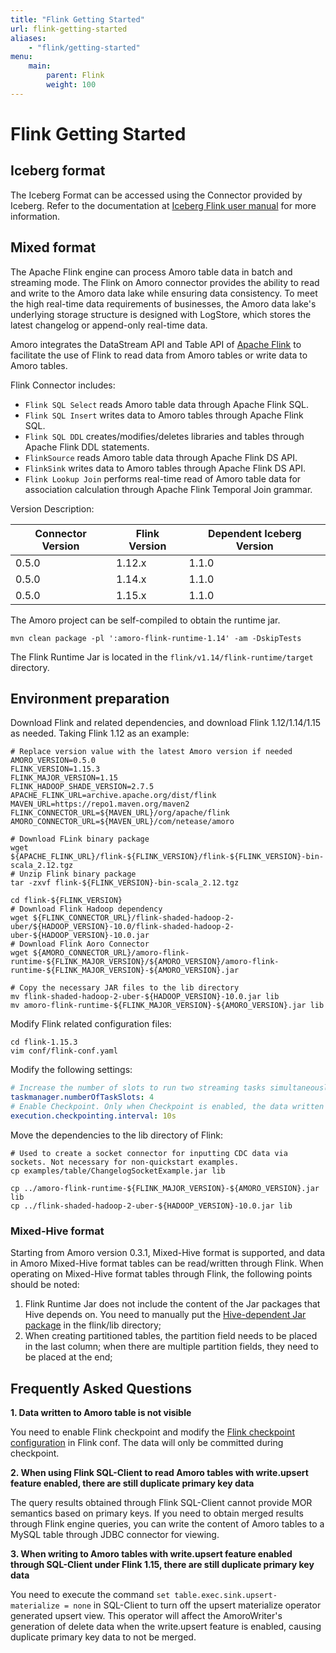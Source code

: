 ```yaml
---
title: "Flink Getting Started"
url: flink-getting-started
aliases:
    - "flink/getting-started"
menu:
    main:
        parent: Flink
        weight: 100
---
```

# Flink Getting Started

## Iceberg format

The Iceberg Format can be accessed using the Connector provided by Iceberg.
Refer to the documentation at [Iceberg Flink user manual](https://iceberg.apache.org/docs/latest/flink-connector/)
for more information.

## Mixed format
The Apache Flink engine can process Amoro table data in batch and streaming mode. The Flink on Amoro connector provides the ability to read and write to the Amoro data lake while ensuring data consistency. To meet the high real-time data requirements of businesses, the Amoro data lake's underlying storage structure is designed with LogStore, which stores the latest changelog or append-only real-time data.

Amoro integrates the DataStream API and Table API of [Apache Flink](https://flink.apache.org/) to facilitate the use of Flink to read data from Amoro tables or write data to Amoro tables.

Flink Connector includes:

- `Flink SQL Select` reads Amoro table data through Apache Flink SQL.
- `Flink SQL Insert` writes data to Amoro tables through Apache Flink SQL.
- `Flink SQL DDL` creates/modifies/deletes libraries and tables through Apache Flink DDL statements.
- `FlinkSource` reads Amoro table data through Apache Flink DS API.
- `FlinkSink` writes data to Amoro tables through Apache Flink DS API.
- `Flink Lookup Join` performs real-time read of Amoro table data for association calculation through Apache Flink Temporal Join grammar.

Version Description:

| Connector Version | Flink Version | Dependent Iceberg Version                                                                                                                |
| ----------------- |---------------|  ----------------- |
| 0.5.0             | 1.12.x        | 1.1.0            |
| 0.5.0             | 1.14.x        | 1.1.0            |
| 0.5.0             | 1.15.x        | 1.1.0            |

The Amoro project can be self-compiled to obtain the runtime jar.

`mvn clean package -pl ':amoro-flink-runtime-1.14' -am -DskipTests`

The Flink Runtime Jar is located in the `flink/v1.14/flink-runtime/target` directory.

## Environment preparation
Download Flink and related dependencies, and download Flink 1.12/1.14/1.15 as needed. Taking Flink 1.12 as an example:

```shell
# Replace version value with the latest Amoro version if needed
AMORO_VERSION=0.5.0
FLINK_VERSION=1.15.3
FLINK_MAJOR_VERSION=1.15
FLINK_HADOOP_SHADE_VERSION=2.7.5
APACHE_FLINK_URL=archive.apache.org/dist/flink
MAVEN_URL=https://repo1.maven.org/maven2
FLINK_CONNECTOR_URL=${MAVEN_URL}/org/apache/flink
AMORO_CONNECTOR_URL=${MAVEN_URL}/com/netease/amoro

# Download FLink binary package
wget ${APACHE_FLINK_URL}/flink-${FLINK_VERSION}/flink-${FLINK_VERSION}-bin-scala_2.12.tgz
# Unzip Flink binary package
tar -zxvf flink-${FLINK_VERSION}-bin-scala_2.12.tgz

cd flink-${FLINK_VERSION}
# Download Flink Hadoop dependency
wget ${FLINK_CONNECTOR_URL}/flink-shaded-hadoop-2-uber/${HADOOP_VERSION}-10.0/flink-shaded-hadoop-2-uber-${HADOOP_VERSION}-10.0.jar
# Download Flink Aoro Connector
wget ${AMORO_CONNECTOR_URL}/amoro-flink-runtime-${FLINK_MAJOR_VERSION}/${AMORO_VERSION}/amoro-flink-runtime-${FLINK_MAJOR_VERSION}-${AMORO_VERSION}.jar

# Copy the necessary JAR files to the lib directory
mv flink-shaded-hadoop-2-uber-${HADOOP_VERSION}-10.0.jar lib
mv amoro-flink-runtime-${FLINK_MAJOR_VERSION}-${AMORO_VERSION}.jar lib
```

Modify Flink related configuration files:

```shell
cd flink-1.15.3
vim conf/flink-conf.yaml
```
Modify the following settings:

```yaml
# Increase the number of slots to run two streaming tasks simultaneously
taskmanager.numberOfTaskSlots: 4
# Enable Checkpoint. Only when Checkpoint is enabled, the data written to the file is visible
execution.checkpointing.interval: 10s
```

Move the dependencies to the lib directory of Flink:

```shell
# Used to create a socket connector for inputting CDC data via sockets. Not necessary for non-quickstart examples.
cp examples/table/ChangelogSocketExample.jar lib

cp ../amoro-flink-runtime-${FLINK_MAJOR_VERSION}-${AMORO_VERSION}.jar lib
cp ../flink-shaded-hadoop-2-uber-${HADOOP_VERSION}-10.0.jar lib
```

### Mixed-Hive format
Starting from Amoro version 0.3.1, Mixed-Hive format is supported, and data in Amoro  Mixed-Hive format tables can be read/written through Flink. When operating on Mixed-Hive format tables through Flink, the following points should be noted:

1. Flink Runtime Jar does not include the content of the Jar packages that Hive depends on. You need to manually put the [Hive-dependent Jar package](https://repo1.maven.org/maven2/org/apache/hive/hive-exec/2.1.1/hive-exec-2.1.1.jar) in the flink/lib directory;
2. When creating partitioned tables, the partition field needs to be placed in the last column; when there are multiple partition fields, they need to be placed at the end;

## Frequently Asked Questions

**1. Data written to Amoro table is not visible**

You need to enable Flink checkpoint and modify the [Flink checkpoint configuration](https://nightlies.apache.org/flink/flink-docs-release-1.12/deployment/config.html#execution-checkpointing-interval) in Flink conf. The data will only be committed during checkpoint.

**2. When using Flink SQL-Client to read Amoro tables with write.upsert feature enabled, there are still duplicate primary key data**

The query results obtained through Flink SQL-Client cannot provide MOR semantics based on primary keys. If you need to obtain merged results through Flink engine queries, you can write the content of Amoro tables to a MySQL table through JDBC connector for viewing.

**3. When writing to Amoro tables with write.upsert feature enabled through SQL-Client under Flink 1.15, there are still duplicate primary key data**

You need to execute the command `set table.exec.sink.upsert-materialize = none` in SQL-Client to turn off the upsert materialize operator generated upsert view. This operator will affect the AmoroWriter's generation of delete data when the write.upsert feature is enabled, causing duplicate primary key data to not be merged.